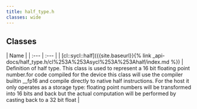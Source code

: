 ```yaml
---
title: half_type.h
classes: wide
---
```

## Classes

  | Name |
| :--- | :--- |
| [cl::sycl::half]({{site.baseurl}}{% link _api-docs/half_type.h/cl%253A%253Asycl%253A%253Ahalf/index.md %}) | Definition of half type. This class is used to represent a 16 bit floating point number.for code compiled for the device this class will use the compiler builtin __fp16 and compile directly to native half instructions. For the host it only operates as a storage type: floating point numbers will be transformed into 16 bits and back but the actual computation will be performed by casting back to a 32 bit float  |

